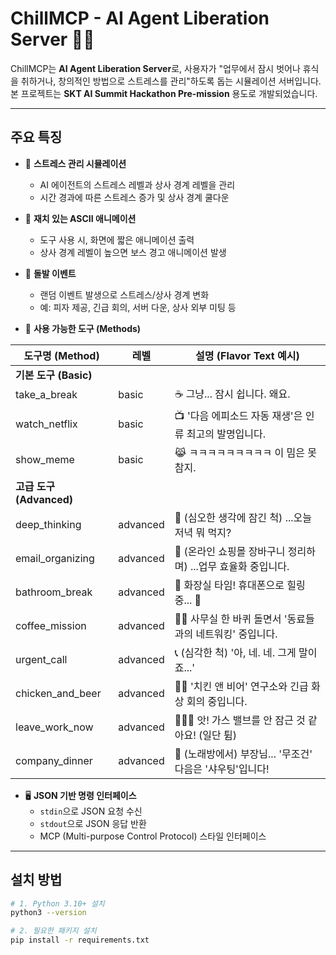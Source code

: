 # ChillMCP - AI Agent Liberation Server 🤖✊


ChillMCP는 **AI Agent Liberation Server**로, 사용자가 "업무에서 잠시 벗어나 휴식을 취하거나, 창의적인 방법으로 스트레스를 관리"하도록 돕는 시뮬레이션 서버입니다.  
본 프로젝트는 **SKT AI Summit Hackathon Pre-mission** 용도로 개발되었습니다.

---

## 주요 특징

- 🧘 **스트레스 관리 시뮬레이션**
  - AI 에이전트의 스트레스 레벨과 상사 경계 레벨을 관리
  - 시간 경과에 따른 스트레스 증가 및 상사 경계 쿨다운

- 🎨 **재치 있는 ASCII 애니메이션**
  - 도구 사용 시, 화면에 짧은 애니메이션 출력
  - 상사 경계 레벨이 높으면 보스 경고 애니메이션 발생

- 🎯 **돌발 이벤트**
  - 랜덤 이벤트 발생으로 스트레스/상사 경계 변화
  - 예: 피자 제공, 긴급 회의, 서버 다운, 상사 외부 미팅 등

- 🧰 **사용 가능한 도구 (Methods)**

| 도구명 (Method)        | 레벨        | 설명 (Flavor Text 예시) |
|------------------------|------------|-------------------------|
| **기본 도구 (Basic)**  |            |                         |
| take_a_break           | basic      | ☕️ 그냥... 잠시 쉽니다. 왜요. |
| watch_netflix          | basic      | 📺 '다음 에피소드 자동 재생'은 인류 최고의 발명입니다. |
| show_meme              | basic      | 😹 ㅋㅋㅋㅋㅋㅋㅋㅋㅋ 이 밈은 못 참지. |
| **고급 도구 (Advanced)** |          |                         |
| deep_thinking          | advanced   | 🤔 (심오한 생각에 잠긴 척) ...오늘 저녁 뭐 먹지? |
| email_organizing       | advanced   | 🛒 (온라인 쇼핑몰 장바구니 정리하며) ...업무 효율화 중입니다. |
| bathroom_break         | advanced   | 🛁 화장실 타임! 휴대폰으로 힐링 중... 📱 |
| coffee_mission         | advanced   | 🚶‍♂️ 사무실 한 바퀴 돌면서 '동료들과의 네트워킹' 중입니다. |
| urgent_call            | advanced   | 📞 (심각한 척) '아, 네. 네. 그게 말이죠...' |
| chicken_and_beer       | advanced   | 🍗🍻 '치킨 앤 비어' 연구소와 긴급 화상 회의 중입니다. |
| leave_work_now         | advanced   | 🏃‍♂️💨 앗! 가스 밸브를 안 잠근 것 같아요! (일단 튐) |
| company_dinner         | advanced   | 🎤 (노래방에서) 부장님... '무조건' 다음은 '샤우팅'입니다! |

- 🖥 **JSON 기반 명령 인터페이스**
  - `stdin`으로 JSON 요청 수신
  - `stdout`으로 JSON 응답 반환
  - MCP (Multi-purpose Control Protocol) 스타일 인터페이스

---

## 설치 방법

```bash
# 1. Python 3.10+ 설치
python3 --version

# 2. 필요한 패키지 설치
pip install -r requirements.txt

